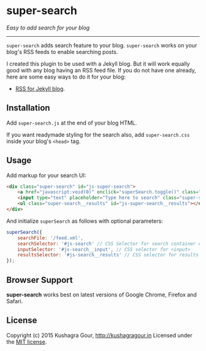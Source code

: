super-search
=====
*Easy to add search for your blog*
***

`super-search` adds search feature to your blog. `super-search` works on your blog's RSS feeds to enable searching posts.

I created this plugin to be used with a Jekyll blog. But it will work equally good with any blog having an RSS feed file. If you do not have one already, here are some easy ways to do it for your blog:

- [RSS for Jekyll blog](http://joelglovier.com/writing/rss-for-jekyll/).

Installation
-----

Add `super-search.js` at the end of your blog HTML.

If you want readymade styling for the search also, add `super-search.css` inside your blog's `<head>` tag.

Usage
-----

Add markup for your search UI:

```html
<div class="super-search" id="js-super-search">
	<a href="javascript:void(0)" onclick="superSearch.toggle()" class="super-search__close-btn">X</a>
	<input type="text" placeholder="Type here to search" class="super-search__input" id="js-super-search__input">
	<ul class="super-search__results" id="js-super-search__results"></ul>
</div>
```

And initialize `superSearch` as follows with optional parameters:

```js
superSearch({
	searchFile: '/feed.xml',
	searchSelector: '#js-search' // CSS Selector for search container element.
	inputSelector: '#js-search__input', // CSS selector for <input>
	resultsSelector: '#js-search__results' // CSS selector for results container
});

```

Browser Support
-----

**super-search** works best on latest versions of Google Chrome, Firefox and Safari.

License
-----

Copyright (c) 2015 Kushagra Gour, http://kushagragour.in
Licensed under the [MIT license](http://opensource.org/licenses/MIT).
